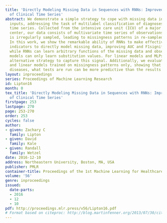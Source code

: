 ```yaml
---
title: 'Directly Modeling Missing Data in Sequences with RNNs: Improved Classification
  of Clinical Time Series'
abstract: We demonstrate a simple strategy to cope with missing data in sequential
  inputs, addressing the task of multilabel classification of diagnoses given clinical
  time series. Collected from the intensive care unit (ICU) of a major urban medical
  center, our data consists of multivariate time series of observations. The data
  is irregularly sampled, leading to missingness patterns in re-sampled sequences.
  In this work, we show the remarkable ability of RNNs to make effective use of binary
  indicators to directly model missing data, improving AUC and F1significantly. However,
  while RNNs can learn arbitrary functions of the missing data and observations, linear
  models can only learn substitution values. For linear models and MLPs, we show an
  alternative strategy to capture this signal. Additionally, we evaluate LSTMs, MLPs,
  and linear models trained on missingness patterns only, showing that for several
  diseases, what tests are run can be more predictive than the results themselves.
layout: inproceedings
series: Proceedings of Machine Learning Research
id: Lipton16
month: 0
tex_title: 'Directly Modeling Missing Data in Sequences with RNNs: Improved Classification
  of Clinical Time Series'
firstpage: 253
lastpage: 270
page: 253-270
order: 253
cycles: false
author:
- given: Zachary C
  family: Lipton
- given: David
  family: Kale
- given: Randall
  family: Wetzel
date: 2016-12-10
address: Northeastern University, Boston, MA, USA
publisher: PMLR
container-title: Proceedings of the 1st Machine Learning for Healthcare Conference
volume: '56'
genre: inproceedings
issued:
  date-parts:
  - 2016
  - 12
  - 10
pdf: http://proceedings.mlr.press/v56/Lipton16.pdf
# Format based on citeproc: http://blog.martinfenner.org/2013/07/30/citeproc-yaml-for-bibliographies/
---
```

